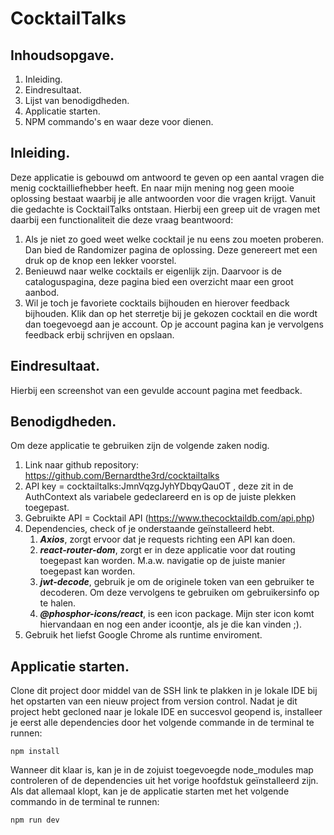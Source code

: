 # CocktailTalks

## Inhoudsopgave.
1. Inleiding.
2. Eindresultaat.
3. Lijst van benodigdheden.
4. Applicatie starten.
5. NPM commando's en waar deze voor dienen.

## Inleiding.
Deze applicatie is gebouwd om antwoord te geven op een aantal vragen die menig cocktailliefhebber heeft.
En naar mijn mening nog geen mooie oplossing bestaat waarbij je alle antwoorden voor die vragen krijgt.
Vanuit die gedachte is CocktailTalks ontstaan. Hierbij een greep uit de vragen met daarbij een functionaliteit die deze vraag beantwoord:
1. Als je niet zo goed weet welke cocktail je nu eens zou moeten proberen. Dan bied de Randomizer pagina de oplossing. Deze genereert met een druk op de knop een lekker voorstel.
2. Benieuwd naar welke cocktails er eigenlijk zijn. Daarvoor is de cataloguspagina, deze pagina bied een overzicht maar een groot aanbod.
3. Wil je toch je favoriete cocktails bijhouden en hierover feedback bijhouden. Klik dan op het sterretje bij je gekozen cocktail en die wordt dan toegevoegd aan je account. Op je account pagina kan je vervolgens feedback erbij schrijven en opslaan.

## Eindresultaat.
Hierbij een screenshot van een gevulde account pagina met feedback.

## Benodigdheden.
Om deze applicatie te gebruiken zijn de volgende zaken nodig.
1. Link naar github repository: https://github.com/Bernardthe3rd/cocktailtalks
2. API key = cocktailtalks:JmnVqzgJyhYDbqyQauOT , deze zit in de AuthContext als variabele gedeclareerd en is op de juiste plekken toegepast.
3. Gebruikte API = Cocktail API (https://www.thecocktaildb.com/api.php)
4. Dependencies, check of je onderstaande geïnstalleerd hebt.
   1. _**Axios**_, zorgt ervoor dat je requests richting een API kan doen.
   2. _**react-router-dom**_, zorgt er in deze applicatie voor dat routing toegepast kan worden. M.a.w. navigatie op de juiste manier toegepast kan worden.
   3. _**jwt-decode**_, gebruik je om de originele token van een gebruiker te decoderen. Om deze vervolgens te gebruiken om gebruikersinfo op te halen.
   4. _**@phosphor-icons/react**_, is een icon package. Mijn ster icon komt hiervandaan en nog een ander icoontje, als je die kan vinden ;).
5. Gebruik het liefst Google Chrome als runtime enviroment.


## Applicatie starten.
Clone dit project door middel van de SSH link te plakken in je lokale IDE bij het opstarten van een nieuw project from version control. 
Nadat je dit project hebt gecloned naar je lokale IDE en succesvol geopend is, installeer je eerst alle dependencies door het volgende commande in de terminal te runnen:
```shell 
npm install
```
Wanneer dit klaar is, kan je in de zojuist toegevoegde node_modules map controleren of de dependencies uit het vorige hoofdstuk geïnstalleerd zijn.
Als dat allemaal klopt, kan je de applicatie starten met het volgende commando in de terminal te runnen:
```shell
npm run dev
```



